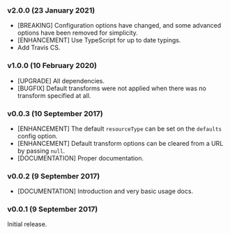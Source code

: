 ### v2.0.0 (23 January 2021)

- [BREAKING] Configuration options have changed, and some advanced options have been removed for simplicity.
- [ENHANCEMENT] Use TypeScript for up to date typings.
- Add Travis CS.

### v1.0.0 (10 February 2020)

- [UPGRADE] All dependencies.
- [BUGFIX] Default transforms were not applied when there was no transform specified at all.

### v0.0.3 (10 September 2017)

- [ENHANCEMENT] The default `resourceType` can be set on the `defaults` config option.
- [ENHANCEMENT] Default transform options can be cleared from a URL by passing `null`.
- [DOCUMENTATION] Proper documentation.

### v0.0.2 (9 September 2017)

- [DOCUMENTATION] Introduction and very basic usage docs.

### v0.0.1 (9 September 2017)

Initial release.
